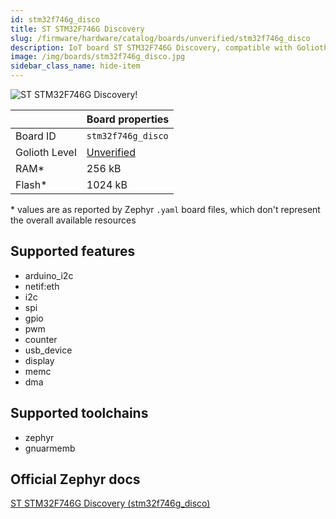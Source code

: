 ```yaml
---
id: stm32f746g_disco
title: ST STM32F746G Discovery
slug: /firmware/hardware/catalog/boards/unverified/stm32f746g_disco
description: IoT board ST STM32F746G Discovery, compatible with Golioth at unverified level.
image: /img/boards/stm32f746g_disco.jpg
sidebar_class_name: hide-item
---
```


[//]: # (This is an auto-generated file, do not edit! Changes to it will be lost upon re-generation)

![ST STM32F746G Discovery!](/img/boards/stm32f746g_disco.jpg "ST STM32F746G Discovery")

|                | Board properties     |
| -------------  | -------------------- |
| Board ID       | `stm32f746g_disco` |
| Golioth Level  | [Unverified](/firmware/hardware#unverified-boards) |
| RAM*           | 256 kB |
| Flash*         | 1024 kB |

\* values are as reported by Zephyr `.yaml` board files, which don't represent the overall available resources



## Supported features

* arduino_i2c
* netif:eth
* i2c
* spi
* gpio
* pwm
* counter
* usb_device
* display
* memc
* dma

## Supported toolchains

* zephyr
* gnuarmemb

## Official Zephyr docs

[ST STM32F746G Discovery (stm32f746g_disco)](https://docs.zephyrproject.org/latest/boards/st/stm32f746g_disco/doc/index.html)
